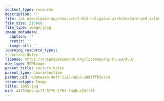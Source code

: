 ```yaml
---
content_type: resource
description: ''
file: /ol-ocw-studio-app/courses/4-614-religious-architecture-and-islamic-cultures-fall-2002/44781bdcacf7877017631d40ca28fff9_2065.jpg
file_size: 215660
file_type: image/jpeg
image_metadata:
  caption: ''
  credit: ''
  image-alt: ''
learning_resource_types:
- Lecture Notes
license: https://creativecommons.org/licenses/by-nc-sa/4.0/
ocw_type: OCWImage
parent_title: Lecture Notes
parent_type: CourseSection
parent_uid: 68abeaab-4eff-532c-e858-18d3ffb567bd
resourcetype: Image
title: 2065.jpg
uid: 44781bdc-acf7-8770-1763-1d40ca28fff9
---
```

